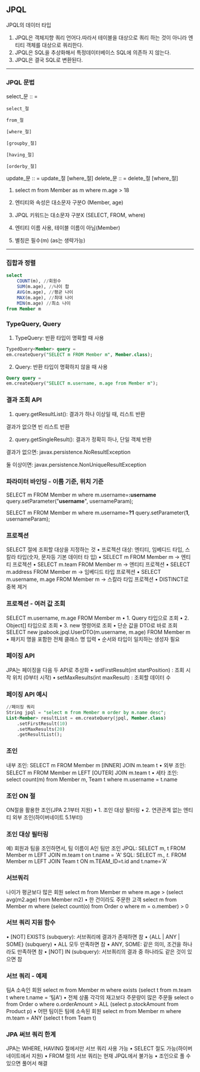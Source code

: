 ## JPQL

JPQL의 데이터 타입

1) JPQL은 객체지향 쿼리 언어다.따라서 테이블을 대상으로 쿼리
하는 것이 아니라 엔티티 객체를 대상으로 쿼리한다.
2) JPQL은 SQL을 추상화해서 특정데이터베이스 SQL에 의존하
지 않는다.
3) JPQL은 결국 SQL로 변환된다.

---

### JPQL 문법

select_문 :: =

    select_절
    
    from_절
    
    [where_절]
    
    [groupby_절]
    
    [having_절]
    
    [orderby_절]
    
update_문 :: = update_절 [where_절]
delete_문 :: = delete_절 [where_절]


1) select m from Member as m where m.age > 18

2) 엔티티와 속성은 대소문자 구분O (Member, age)

3) JPQL 키워드는 대소문자 구분X (SELECT, FROM, where)

4) 엔티티 이름 사용, 테이블 이름이 아님(Member)

5) 별칭은 필수(m) (as는 생략가능)


---

### 집합과 정렬

```sql
select
    COUNT(m), //회원수
    SUM(m.age), //나이 합
    AVG(m.age), //평균 나이
    MAX(m.age), //최대 나이
    MIN(m.age) //최소 나이
from Member m
```

### TypeQuery, Query

1) TypeQuery: 반환 타입이 명확할 때 사용

```sql
TypedQuery<Member> query =
em.createQuery("SELECT m FROM Member m", Member.class);
```

2) Query: 반환 타입이 명확하지 않을 때 사용

```sql
Query query =
em.createQuery("SELECT m.username, m.age from Member m");
```

### 결과 조회 API

1) query.getResultList(): 결과가 하나 이상일 때, 리스트 반환

결과가 없으면 빈 리스트 반환

2) query.getSingleResult(): 결과가 정확히 하나, 단일 객체 반환

결과가 없으면: javax.persistence.NoResultException

둘 이상이면: javax.persistence.NonUniqueResultException


### 파라미터 바인딩 - 이름 기준, 위치 기준

SELECT m FROM Member m where m.username=**:username**
query.setParameter("**username**", usernameParam);

SELECT m FROM Member m where m.username=**?1**
query.setParameter(**1**, usernameParam);


### 프로젝션

SELECT 절에 조회할 대상을 지정하는 것
• 프로젝션 대상: 엔티티, 임베디드 타입, 스칼라 타입(숫자, 문자등 기본 데이터 타
입)
• SELECT m FROM Member m -> 엔티티 프로젝션
• SELECT m.team FROM Member m -> 엔티티 프로젝션
• SELECT m.address FROM Member m -> 임베디드 타입 프로젝션
• SELECT m.username, m.age FROM Member m -> 스칼라 타입 프로젝션
• DISTINCT로 중복 제거


### 프로젝션 - 여러 값 조회
SELECT m.username, m.age FROM Member m
• 1. Query 타입으로 조회
• 2. Object[] 타입으로 조회
• 3. new 명령어로 조회
• 단순 값을 DTO로 바로 조회
SELECT new jpabook.jpql.UserDTO(m.username, m.age) FROM
Member m
• 패키지 명을 포함한 전체 클래스 명 입력
• 순서와 타입이 일치하는 생성자 필요

### 페이징 API

JPA는 페이징을 다음 두 API로 추상화
• setFirstResult(int startPosition) : 조회 시작 위치
(0부터 시작)
• setMaxResults(int maxResult) : 조회할 데이터 수

### 페이징 API 예시
```sql
//페이징 쿼리
String jpql = "select m from Member m order by m.name desc";
List<Member> resultList = em.createQuery(jpql, Member.class)
    .setFirstResult(10)
    .setMaxResults(20)
    .getResultList();
```

### 조인

내부 조인:
SELECT m FROM Member m [INNER] JOIN m.team t
• 외부 조인:
SELECT m FROM Member m LEFT [OUTER] JOIN m.team t
• 세타 조인:
select count(m) from Member m, Team t where m.username
= t.name

### 조인 ON 절

ON절을 활용한 조인(JPA 2.1부터 지원)
• 1. 조인 대상 필터링
• 2. 연관관계 없는 엔티티 외부 조인(하이버네이트 5.1부터)

### 조인 대상 필터링
예) 회원과 팀을 조인하면서, 팀 이름이 A인 팀만 조인
JPQL:
SELECT m, t FROM Member m LEFT JOIN m.team t on t.name = 'A'
SQL:
SELECT m.*, t.* FROM
Member m LEFT JOIN Team t ON m.TEAM_ID=t.id and t.name='A'

### 서브쿼리

나이가 평균보다 많은 회원
select m from Member m
where m.age > (select avg(m2.age) from Member m2)
• 한 건이라도 주문한 고객
select m from Member m
where (select count(o) from Order o where m = o.member) > 0


### 서브 쿼리 지원 함수

• [NOT] EXISTS (subquery): 서브쿼리에 결과가 존재하면 참
• {ALL | ANY | SOME} (subquery)
• ALL 모두 만족하면 참
• ANY, SOME: 같은 의미, 조건을 하나라도 만족하면 참
• [NOT] IN (subquery): 서브쿼리의 결과 중 하나라도 같은 것이 있으면 참


### 서브 쿼리 - 예제
팀A 소속인 회원
select m from Member m
where exists (select t from m.team t where t.name = ‘팀A')
• 전체 상품 각각의 재고보다 주문량이 많은 주문들
select o from Order o
where o.orderAmount > ALL (select p.stockAmount from Product p)
• 어떤 팀이든 팀에 소속된 회원
select m from Member m
where m.team = ANY (select t from Team t)

### JPA 써브 쿼리 한계

JPA는 WHERE, HAVING 절에서만 서브 쿼리 사용 가능
• SELECT 절도 가능(하이버네이트에서 지원)
• FROM 절의 서브 쿼리는 현재 JPQL에서 불가능
• 조인으로 풀 수 있으면 풀어서 해결
